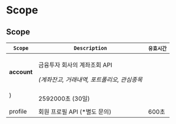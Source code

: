 # Scope

## Scope

| **`Scope`** | **`Description`**                                                   | **`유효시간`**          |
| ----------- | ------------------------------------------------------------------- | ------------------- |
| **account** | <p>금융투자 회사의 계좌조회 API </p><p><em>(계좌잔고, 거래내역, 포트폴리오, 관심종목)</em></p> | 2592000초&#xD; (30일) |
| profile     | 회원 프로필 API (\*별도 문의)&#xD;                                           | 600초                |

